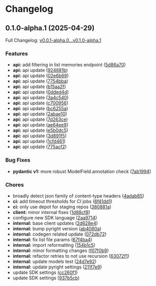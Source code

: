 # Changelog

## 0.1.0-alpha.1 (2025-04-29)

Full Changelog: [v0.0.1-alpha.0...v0.1.0-alpha.1](https://github.com/supermemoryai/python-sdk/compare/v0.0.1-alpha.0...v0.1.0-alpha.1)

### Features

* **api:** add filtering in list memories endpoint ([5d86a70](https://github.com/supermemoryai/python-sdk/commit/5d86a703c41b0ce90c8ac61f2eccd6c83f79c176))
* **api:** api update ([924681b](https://github.com/supermemoryai/python-sdk/commit/924681b37fe9492f316be15559df2644e7660842))
* **api:** api update ([02e6b69](https://github.com/supermemoryai/python-sdk/commit/02e6b6940d3e9a7d3bfa61af801bcfa5e1a11529))
* **api:** api update ([7754bba](https://github.com/supermemoryai/python-sdk/commit/7754bba34d6a99d903acb7439caccbe5ab9aa598))
* **api:** api update ([b15aa2f](https://github.com/supermemoryai/python-sdk/commit/b15aa2f8c7772f84485e610d5352e68c9f4b367b))
* **api:** api update ([0dded4d](https://github.com/supermemoryai/python-sdk/commit/0dded4d6be51807c0a295495684bdb6aa5f853d1))
* **api:** api update ([3a4c540](https://github.com/supermemoryai/python-sdk/commit/3a4c540b328cdfb4b9aba4e7f3a9a5def657e753))
* **api:** api update ([c700956](https://github.com/supermemoryai/python-sdk/commit/c700956b44689bb82d054d2ffabc49a902be413b))
* **api:** api update ([bc6255a](https://github.com/supermemoryai/python-sdk/commit/bc6255addc8757d56d803593913db96e9b12a4e1))
* **api:** api update ([2abae10](https://github.com/supermemoryai/python-sdk/commit/2abae10ee88440ef931f7a127cb365c56d80a45d))
* **api:** api update ([7d263ce](https://github.com/supermemoryai/python-sdk/commit/7d263cefd8242b701e96b181caf6e2b473f7acac))
* **api:** api update ([ae64ee9](https://github.com/supermemoryai/python-sdk/commit/ae64ee969401c34da3704278bc05996cecc2214e))
* **api:** api update ([e5b0dc5](https://github.com/supermemoryai/python-sdk/commit/e5b0dc54ccebf278fb3d26cce334daa816bc5324))
* **api:** api update ([3d891f5](https://github.com/supermemoryai/python-sdk/commit/3d891f569dcec80be6b25757bd0f7fd41366b86c))
* **api:** api update ([1cfd461](https://github.com/supermemoryai/python-sdk/commit/1cfd4616cd5230a3eedc01b4b6cb3fc2ad6828df))
* **api:** api update ([775acf2](https://github.com/supermemoryai/python-sdk/commit/775acf29ed6814a9e00928a21d7e1b269bd1c827))


### Bug Fixes

* **pydantic v1:** more robust ModelField.annotation check ([7ab1994](https://github.com/supermemoryai/python-sdk/commit/7ab19942fc0ec181a3ada4c2748cef5c6f604f86))


### Chores

* broadly detect json family of content-type headers ([4adab85](https://github.com/supermemoryai/python-sdk/commit/4adab85222033e3ab74864916e3913590c2e3983))
* **ci:** add timeout thresholds for CI jobs ([6f41dd1](https://github.com/supermemoryai/python-sdk/commit/6f41dd1bcde3a7bc32c02b5e9fe301699274a19f))
* **ci:** only use depot for staging repos ([380881a](https://github.com/supermemoryai/python-sdk/commit/380881ab4ca3cc2b121f2fc4d16a567afd6bc763))
* **client:** minor internal fixes ([1d88cf8](https://github.com/supermemoryai/python-sdk/commit/1d88cf891c3bfb06983f28fd7bc3365e92c45f84))
* configure new SDK language ([2aa9714](https://github.com/supermemoryai/python-sdk/commit/2aa971422b0eeddb9319fe6780fcd4bfd5a9b6c7))
* **internal:** base client updates ([2d628e4](https://github.com/supermemoryai/python-sdk/commit/2d628e42bdfdee7dbda8e177950b93efc3f0875d))
* **internal:** bump pyright version ([ab4080a](https://github.com/supermemoryai/python-sdk/commit/ab4080a27dc73e5956fc663449720ece5966f383))
* **internal:** codegen related update ([072db72](https://github.com/supermemoryai/python-sdk/commit/072db7257871c72e512c6776cfe680c2fb5df738))
* **internal:** fix list file params ([67f4ba4](https://github.com/supermemoryai/python-sdk/commit/67f4ba4b3f89f42bd0f17c5bd88fb4663e3dbf1b))
* **internal:** import reformatting ([154b1c5](https://github.com/supermemoryai/python-sdk/commit/154b1c58b7fd421aa2039cfb4438b72e2cbe4d38))
* **internal:** minor formatting changes ([f07f0b9](https://github.com/supermemoryai/python-sdk/commit/f07f0b9dbc8c5f0ef4d3c4acfa980d991aba3943))
* **internal:** refactor retries to not use recursion ([63072f1](https://github.com/supermemoryai/python-sdk/commit/63072f131bca572e22af65c2c8b3b42f5e5d866a))
* **internal:** update models test ([24d7e92](https://github.com/supermemoryai/python-sdk/commit/24d7e92ceed67b23dc0189d36d30c8eb8bb2d075))
* **internal:** update pyright settings ([211f7e9](https://github.com/supermemoryai/python-sdk/commit/211f7e9f03d8ff06f680364b8cfb1c38dde54935))
* update SDK settings ([cc260f1](https://github.com/supermemoryai/python-sdk/commit/cc260f124b2858bfd9495a8da074fd20890f3f10))
* update SDK settings ([937b5cb](https://github.com/supermemoryai/python-sdk/commit/937b5cb5e302e009bfc7475c4f942d4f5c24bcdd))
